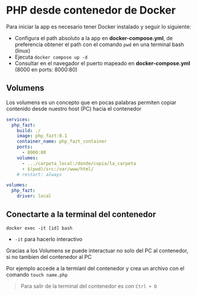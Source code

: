 # PHP desde contenedor de Docker

Para iniciar la app es necesario tener Docker instalado y seguir lo siguiente: 
- Configura el path absoluto a la app en **docker-compose.yml**, de preferencia obtener el path con el comando `pwd` en una terminal bash (linux) 
- Ejecuta 
  `docker compose up -d`
- Consultar en el navegador el puerto mapeado en **docker-compose.yml** (8000 en ports: 8000:80)

## Volumens

Los volumens es un concepto que en pocas palabras permiten copiar contenido desde nuestro host (PC) hacia el contenedor

```yml
services:
  php_fazt: 
    build: ./
    image: php_fazt:0.1 
    container_name: php_fazt_container
    ports:
      - 8000:80
    volumes:
      - .../carpeta_local:/donde/copia/la_carpeta
      - $(pwd)/src:/var/www/html/
    # restart: always

volumes:
  php_fazt:
    driver: local
```

## Conectarte a la terminal del contenedor

`docker exec -it [id] bash`

- `-it` para hacerlo interactivo

Gracias a los Volumens se puede interactuar no solo del PC al contenedor, si no tambien del contenedor al PC

Por ejemplo accede a la termianl del contenedor y crea un archivo con el comando `touch name.php`

> Para salir de la terminal del contenedor es con `Ctrl + D`

